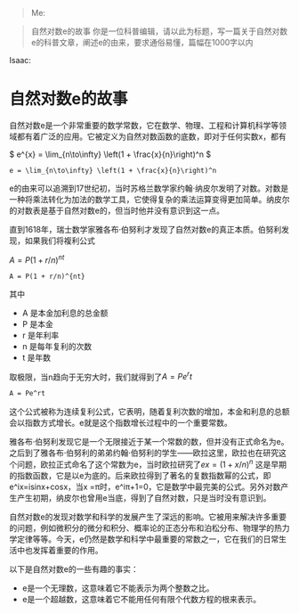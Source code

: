 >  Me:

> 自然对数e的故事
> 你是一位科普编辑，请以此为标题，写一篇关于自然对数e的科普文章，阐述e的由来，要求通俗易懂，篇幅在1000字以内

Isaac:

# 自然对数e的故事

自然对数e是一个非常重要的数学常数，它在数学、物理、工程和计算机科学等领域都有着广泛的应用。它被定义为自然对数函数的底数，即对于任何实数x，都有

$
e^{x} = \lim_{n\to\infty} \left(1 + \frac{x}{n}\right)^n
$

```
e = \lim_{n\to\infty} \left(1 + \frac{x}{n}\right)^n
```

e的由来可以追溯到17世纪初，当时苏格兰数学家约翰·纳皮尔发明了对数。对数是一种将乘法转化为加法的数学工具，它使得复杂的乘法运算变得更加简单。纳皮尔的对数表是基于自然对数e的，但当时他并没有意识到这一点。

直到1618年，瑞士数学家雅各布·伯努利才发现了自然对数e的真正本质。伯努利发现，如果我们将複利公式

$A = P(1 + r/n)^{nt}$

```
A = P(1 + r/n)^{nt}
```

其中

* A 是本金加利息的总金额
* P 是本金
* r 是年利率
* n 是每年复利的次数
* t 是年数

取极限，当n趋向于无穷大时，我们就得到了$A = Pe^rt$

```4
A = Pe^rt
```

这个公式被称为连续复利公式，它表明，随着复利次数的增加，本金和利息的总额会以指数方式增长。e就是这个指数增长过程中的一个重要常数。

雅各布·伯努利发现它是一个无限接近于某一个常数的数，但并没有正式命名为e。之后到了雅各布·伯努利的弟弟约翰·伯努利的学生——欧拉这里，欧拉也在研究这个问题，欧拉正式命名了这个常数为e，当时欧拉研究了$e{x}=(1+x/n)^{n}$ 这是早期的指数函数，它是以e为底的。后来欧拉得到了著名的复数指数幂的公式，即e^ix=isinx+cosx，当x =π时，e^iπ+1=0，它是数学中最完美的公式。另外对数产生产生初期，纳皮尔也曾用e当底，得到了自然对数，只是当时没有意识到。

自然对数e的发现对数学和科学的发展产生了深远的影响。它被用来解决许多重要的问题，例如微积分的微分和积分、概率论的正态分布和泊松分布、物理学的热力学定律等等。今天，e仍然是数学和科学中最重要的常数之一，它在我们的日常生活中也发挥着重要的作用。

以下是自然对数e的一些有趣的事实：

* e是一个无理数，这意味着它不能表示为两个整数之比。
* e是一个超越数，这意味着它不能用任何有限个代数方程的根来表示。
